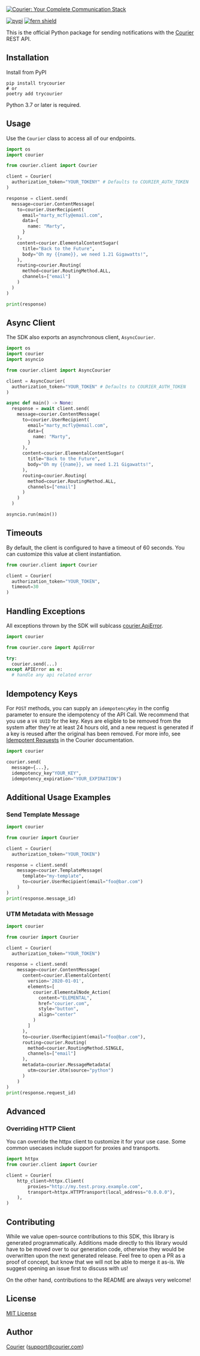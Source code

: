 [![Courier: Your Complete Communication Stack](https://marketing-assets-public.s3.us-west-1.amazonaws.com/github_nodejs.png)](https://courier.com)

[![pypi](https://img.shields.io/pypi/v/trycourier.svg)](https://pypi.python.org/pypi/trycourier)
[![fern shield](https://img.shields.io/badge/%F0%9F%8C%BF-SDK%20generated%20by%20Fern-brightgreen)](https://buildwithfern.com/?utm_source=trycourier/courier-node/readme)

This is the official Python package for sending notifications with the [Courier](https://courier.com) REST API.

## Installation

Install from PyPI

```shell
pip install trycourier
# or 
poetry add trycourier
```

Python 3.7 or later is required.

## Usage
Use the `Courier` class to access all of our endpoints.

```python
import os
import courier

from courier.client import Courier

client = Courier(
  authorization_token="YOUR_TOKENY" # Defaults to COURIER_AUTH_TOKEN
)

response = client.send(
  message=courier.ContentMessage(
    to=courier.UserRecipient(
      email="marty_mcfly@email.com",
      data={
        name: "Marty",
      }
    ),
    content=courier.ElementalContentSugar(
      title="Back to the Future",
      body="Oh my {{name}}, we need 1.21 Gigawatts!",
    ),
    routing=courier.Routing(
      method=courier.RoutingMethod.ALL,
      channels=["email"]
    )
  )
)

print(response)
```

## Async Client
The SDK also exports an asynchronous client, `AsyncCourier`. 

```python
import os
import courier
import asyncio

from courier.client import AsyncCourier

client = AsyncCourier(
  authorization_token="YOUR_TOKEN" # Defaults to COURIER_AUTH_TOKEN
)

async def main() -> None: 
  response = await client.send(
    message=courier.ContentMessage(
      to=courier.UserRecipient(
        email="marty_mcfly@email.com",
        data={
          name: "Marty",
        }
      ),
      content=courier.ElementalContentSugar(
        title="Back to the Future",
        body="Oh my {{name}}, we need 1.21 Gigawatts!",
      ),
      routing=courier.Routing(
        method=courier.RoutingMethod.ALL,
        channels=["email"]
      )
    )
  )

asyncio.run(main())
```

## Timeouts
By default, the client is configured to have a timeout of 60 seconds. 
You can customize this value at client instantiation. 

```python
from courier.client import Courier

client = Courier(
  authorization_token="YOUR_TOKEN",
  timeout=30
)
```

## Handling Exceptions
All exceptions thrown by the SDK will sublcass [courier.ApiError](./src/courier/core/api_error.py). 

```python
import courier

from courier.core import ApiError

try:
  courier.send(...)
except APIError as e:  
  # handle any api related error
```

## Idempotency Keys

For `POST` methods, you can supply an `idempotencyKey` in the config parameter to 
ensure the idempotency of the API Call. We recommend that you use a `V4 UUID` for the key. 
Keys are eligible to be removed from the system after they're at least 24 hours old, 
and a new request is generated if a key is reused after the original has been removed. 
For more info, see [Idempotent Requests](https://docs.courier.com/reference/idempotent-requests) 
in the Courier documentation.

```python
import courier

courier.send(
  message={...}, 
  idempotency_key"YOUR_KEY", 
  idempotency_expiration="YOUR_EXPIRATION")
```

## Additional Usage Examples

### Send Template Message

```python
import courier

from courier import Courier

client = Courier(
  authorization_token="YOUR_TOKEN")

response = client.send(
    message=courier.TemplateMessage(
      template="my-template",
      to=courier.UserRecipient(email="foo@bar.com")
    )
)
print(response.message_id)
```

### UTM Metadata with Message

```python
import courier

from courier import Courier

client = Courier(
  authorization_token="YOUR_TOKEN")

response = client.send(
    message=courier.ContentMessage(
      content=courier.ElementalContent(
        version='2020-01-01',
        elements=[
          courier.ElementalNode_Action(
            content="ELEMENTAL",
            href="courier.com",
            style="button",
            align="center"
          )
        ]
      ),
      to=courier.UserRecipient(email="foo@bar.com"),
      routing=courier.Routing(
        method=courier.RoutingMethod.SINGLE,
        channels=["email"]
      ),
      metadata=courier.MessageMetadata(
        utm=courier.Utm(source="python")
      )
    )
)
print(response.request_id)
```

## Advanced

### Overriding HTTP Client
You can override the httpx client to customize it for your use case. Some common usecases 
include support for proxies and transports.

```python 
import httpx
from courier.client import Courier

client = Courier(
    http_client=httpx.Client(
        proxies="http://my.test.proxy.example.com",
        transport=httpx.HTTPTransport(local_address="0.0.0.0"),
    ),
)
```

## Contributing

While we value open-source contributions to this SDK, this library is generated programmatically. Additions made directly to this library would have to be moved over to our generation code, otherwise they would be overwritten upon the next generated release. Feel free to open a PR as a proof of concept, but know that we will not be able to merge it as-is. We suggest opening an issue first to discuss with us!

On the other hand, contributions to the README are always very welcome!

## License

[MIT License](http://www.opensource.org/licenses/mit-license.php)

## Author

[Courier](https://github.com/trycourier) ([support@courier.com](mailto:support@courier.com))
